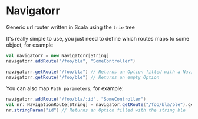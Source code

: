 # Navigatorr
Generic url router written in Scala using the `trie` tree

It's really simple to use, you just need to define which routes maps to some object, for example

```scala
val navigatorr = new Navigatorr[String]
navigatorr.addRoute("/foo/bla", "SomeController")

navigatorr.getRoute("/foo/bla") // Returns an Option filled with a NavigationRoute
navigatorr.getRoute("/foo/ble") // Returns an empty Option
```

You can also map `Path parameters`, for example:

```scala
navigatorr.addRoute("/foo/bla/:id", "SomeController")
val nr: NavigationRoute[String] = navigator.getRoute("/foo/bla/ble").get
nr.stringParam("id") // Returns an Option filled with the string ble
```
